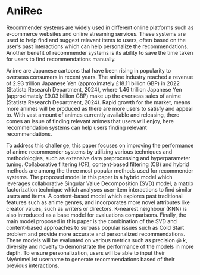 # AniRec

Recommender systems are widely used in different online platforms such as e-commerce websites and online streaming services. These systems are used to help find and suggest relevant items to users, often based on the user’s past interactions which can help personalize the recommendations. Another benefit of recommender systems is its ability to save the time taken for users to find recommendations manually. 

Anime are Japanese cartoons that have been rising in popularity to overseas consumers in recent years. The anime industry reached a revenue of 2.93 trillion Japanese Yen (approximately £18.11 billion GBP) in 2022 (Statista Research Department, 2024), where 1.46 trillion Japanese Yen (approximately £9.03 billion GBP) make up the overseas sales of anime (Statista Research Department, 2024). Rapid growth for the market, means more animes will be produced as there are more users to satisfy and appeal to. With vast amount of animes currently available and releasing, there comes an issue of finding relevant animes that users will enjoy, here recommendation systems can help users finding relevant recommendations.

To address this challenge, this paper focuses on improving the performance of anime recommender systems by utilizing various techniques and methodologies, such as extensive data preprocessing and hyperparameter tuning. Collaborative filtering (CF), content-based filtering (CB) and hybrid methods are among the three most popular methods used for recommender systems. The proposed model in this paper is a hybrid model which leverages collaborative Singular Value Decomposition (SVD) model, a matrix factorization technique which analyses user-item interactions to find similar users and items. A content-based model which explores past traditional features such as anime genres, and incorporates more novel attributes like creator values, such as writers or directors. K-nearest neighbour (KNN) is also introduced as a base model for evaluations comparisons. Finally, the main model proposed in this paper is the combination of the SVD and content-based approaches to surpass popular issues such as Cold Start problem and provide more accurate and personalized recommendations. These models will be evaluated on various metrics such as precision @ k, diversity and novelty to demonstrate the performance of the models in more depth. To ensure personalization, users will be able to input their MyAnimeList username to generate recommendations based of their previous interactions.
